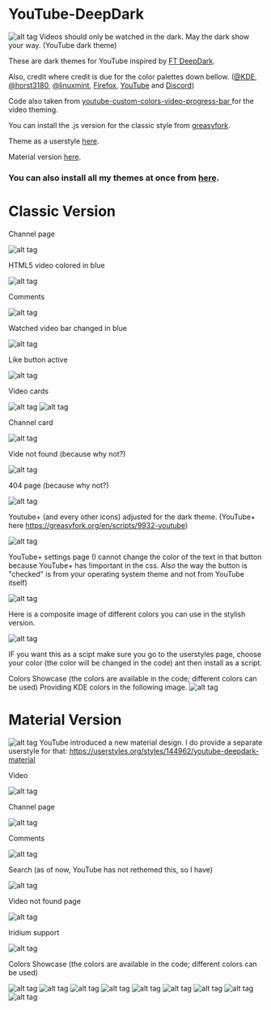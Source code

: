 # YouTube-DeepDark
![alt tag](https://raw.githubusercontent.com/RaitaroH/YouTube-DeepDark/master/YT_Images/YT%20-%20DeepDark.png)
Videos should only be watched in the dark. May the dark show your way. (YouTube dark theme)

These are dark themes for YouTube inspired by [FT DeepDark](https://addons.mozilla.org/en-US/firefox/addon/ft-deepdark/?src=search). 

Also, credit where credit is due for the color palettes down bellow. ([@KDE](https://github.com/KDE), [@horst3180](https://github.com/horst3180), [@linuxmint](https://github.com/linuxmint), [Firefox](https://www.mozilla.org/en-US/firefox/new/), [YouTube](https://www.youtube.com/) and [Discord](https://discordapp.com/))

Code also taken from [youtube-custom-colors-video-progress-bar
](https://userstyles.org/styles/95280/youtube-custom-colors-video-progress-bar) for the video theming.

You can install the .js version for the classic style from [greasyfork](https://greasyfork.org/en/scripts/25333-youtube-deepdark).

Theme as a userstyle [here](https://userstyles.org/styles/135831/youtube-deepdark).

Material version [here](https://userstyles.org/styles/144962/youtube-deepdark-material).

### **You can also install all my themes at once from [here](https://github.com/RaitaroH/Import-All-Deepdark).**


# Classic Version
Channel page

![alt tag](https://i.imgur.com/345bBev.png)

HTML5 video colored in blue

![alt tag](https://i.imgur.com/UGPQusT.png)

Comments

![alt tag](https://i.imgur.com/OZX1PEf.png)

Watched video bar changed in blue

![alt tag](https://i.imgur.com/MWyXmmz.png)

Like button active

![alt tag](https://i.imgur.com/1YJ29Qi.png)

Video cards

![alt tag](https://i.imgur.com/25iLUU6.png)  ![alt tag](https://i.imgur.com/rbe7IxT.png)

Channel card

![alt tag](https://i.imgur.com/0xUX5xD.png)

Vide not found (because why not?)

![alt tag](https://i.imgur.com/QMyw2zj.png)

404 page (because why not?)

![alt tag](https://i.imgur.com/CdOvw4k.png)

Youtube+ (and every other icons) adjusted for the dark theme. (YouTube+ here https://greasyfork.org/en/scripts/9932-youtube)

![alt tag](https://i.imgur.com/rs9XeBR.png)

YouTube+ settings page (I cannot change the color of the text in that button because YouTube+ has !important in the css. Also the way the button is "checked" is from your operating system theme and not from YouTube itself)

![alt tag](https://i.imgur.com/LtFx5qx.png)

Here is a composite image of different colors you can use in the stylish version. 

![alt tag](https://i.imgur.com/tm76ftu.png)

IF you want this as a scipt make sure you go to the userstyles page, choose your color (the color will be changed in the code) ant then install as a script.

Colors Showcase (the colors are available in the code; different colors can be used)
Providing KDE colors in the following image.
![alt tag](https://i.imgur.com/WoskdFg.png)



# Material Version
![alt tag](https://raw.githubusercontent.com/RaitaroH/YouTube-DeepDark/master/YT_Images/YT%20-%20DeepDarkMaterial.png)
YouTube introduced a new material design. I do provide a separate userstyle for that:
https://userstyles.org/styles/144962/youtube-deepdark-material

Video

![alt tag](https://raw.githubusercontent.com/RaitaroH/YouTube-DeepDark/master/YT_Images/Video.png)

Channel page

![alt tag](https://raw.githubusercontent.com/RaitaroH/YouTube-DeepDark/master/YT_Images/Channel%20page.png)

Comments

![alt tag](https://raw.githubusercontent.com/RaitaroH/YouTube-DeepDark/master/YT_Images/Comments.png)

Search (as of now, YouTube has not rethemed this, so I have)

![alt tag](https://raw.githubusercontent.com/RaitaroH/YouTube-DeepDark/master/YT_Images/Search.png)

Video not found page

![alt tag](https://raw.githubusercontent.com/RaitaroH/YouTube-DeepDark/master/YT_Images/Video%20not%20found%20page.png)

Iridium support

![alt tag](https://raw.githubusercontent.com/RaitaroH/YouTube-DeepDark/master/YT_Images/Iridium.png)

Colors Showcase (the colors are available in the code; different colors can be used)

![alt tag](https://raw.githubusercontent.com/RaitaroH/YouTube-DeepDark/master/YT_Images/ArcColors.png)
![alt tag](https://raw.githubusercontent.com/RaitaroH/YouTube-DeepDark/master/YT_Images/BreezeColors.png)
![alt tag](https://raw.githubusercontent.com/RaitaroH/YouTube-DeepDark/master/YT_Images/DeepDarkColors.png)
![alt tag](https://raw.githubusercontent.com/RaitaroH/YouTube-DeepDark/master/YT_Images/DiscordColors.png)
![alt tag](https://raw.githubusercontent.com/RaitaroH/YouTube-DeepDark/master/YT_Images/FirefoxColors.png)
![alt tag](https://raw.githubusercontent.com/RaitaroH/YouTube-DeepDark/master/YT_Images/VertexColors.png)
![alt tag](https://raw.githubusercontent.com/RaitaroH/YouTube-DeepDark/master/YT_Images/Mint-Y-DarkColors.png)
![alt tag](https://raw.githubusercontent.com/RaitaroH/YouTube-DeepDark/master/YT_Images/YoutubeColors.png)
![alt tag](https://raw.githubusercontent.com/RaitaroH/YouTube-DeepDark/master/YT_Images/9animeColors.png)

